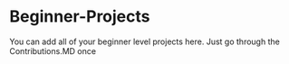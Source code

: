# Beginner-Projects

You can add all of your beginner level projects here. Just go through the Contributions.MD once
